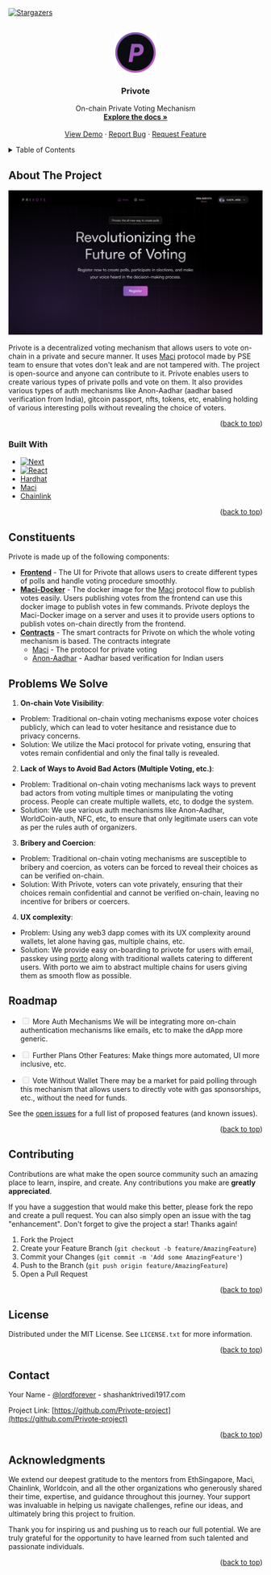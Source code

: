 <!-- Improved compatibility of back to top link: See: https://github.com/othneildrew/Best-README-Template/pull/73 -->

<a id="readme-top"></a>

<!--
*** Thanks for checking out the Best-README-Template. If you have a suggestion
*** that would make this better, please fork the repo and create a pull request
*** or simply open an issue with the tag "enhancement".
*** Don't forget to give the project a star!
*** Thanks again! Now go create something AMAZING! :D
-->

<!-- PROJECT SHIELDS -->
<!--
*** I'm using markdown "reference style" links for readability.
*** Reference links are enclosed in brackets [ ] instead of parentheses ( ).
*** See the bottom of this document for the declaration of the reference variables
*** for contributors-url, forks-url, etc. This is an optional, concise syntax you may use.
*** https://www.markdownguide.org/basic-syntax/#reference-style-links
-->

[![Stargazers][stars-shield]][stars-url]

<!-- PROJECT LOGO -->
<br />
<div align="center">
  <a href="https://github.com/Privote-project">
    <img src="images/logo.png" alt="Logo" width="80" height="80">
  </a>

<h3 align="center">Privote</h3>

  <p align="center">
    On-chain Private Voting Mechanism
    <br />
    <a href="https://github.com/Privote-project"><strong>Explore the docs »</strong></a>
    <br />
    <br />
    <a href="https://ethglobal.com/showcase/privote-hertg">View Demo</a>
    ·
    <a href="https://github.com/Privote-project/issues/new?labels=bug&template=bug-report---.md">Report Bug</a>
    ·
    <a href="https://github.com/Privote-project/issues/new?labels=enhancement&template=feature-request---.md">Request Feature</a>
  </p>
</div>

<!-- TABLE OF CONTENTS -->
<details>
  <summary>Table of Contents</summary>
  <ol>
    <li>
      <a href="#about-the-project">About The Project</a>
      <ul>
        <li><a href="#built-with">Built With</a></li>
      </ul>
    </li>
    <li><a href="#constituents">Constituents</a></li>
    <li><a href="#problems-we-solve">Problems We Solve</a></li>
    <li><a href="#roadmap">Roadmap</a></li>
    <li><a href="#contributing">Contributing</a></li>
    <li><a href="#license">License</a></li>
    <li><a href="#contact">Contact</a></li>
    <li><a href="#acknowledgments">Acknowledgments</a></li>
  </ol>
</details>

<!-- ABOUT THE PROJECT -->

## About The Project

[![Product Name Screen Shot][product-screenshot]](https://github.com/PriVote-Project/.github/blob/main/profile/images/home.png)

Privote is a decentralized voting mechanism that allows users to vote on-chain in a private and secure manner. It uses [Maci](https://maci.pse.dev/) protocol made by PSE team to ensure that votes don't leak and are not tampered with. The project is open-source and anyone can contribute to it.
Privote enables users to create various types of private polls and vote on them. It also provides various types of auth mechanisms like Anon-Aadhar (aadhar based verification from India), gitcoin passport, nfts, tokens, etc, enabling holding of various interesting polls without revealing the choice of voters.

<p align="right">(<a href="#readme-top">back to top</a>)</p>

### Built With

- [![Next][Next.js]][Next-url]
- [![React][React.js]][React-url]
- [Hardhat](https://hardhat.org/)
- [Maci](https://maci.pse.dev/)
- [Chainlink](https://chain.link)

<p align="right">(<a href="#readme-top">back to top</a>)</p>

<!-- Constituents -->

## Constituents

Privote is made up of the following components:

- **[Frontend](https://github.com/Privote-project/privote-frontend)** - The UI for Privote that allows users to create different types of polls and handle voting procedure smoothly.
- **[Maci-Docker](https://github.com/Privote-project/maci-docker)** - The docker image for the [Maci](https://maci.pse.dev/) protocol flow to publish votes easily. Users publishing votes from the frontend can use this docker image to publish votes in few commands.
  Privote deploys the Maci-Docker image on a server and uses it to provide users options to publish votes on-chain directly from the frontend.
- **[Contracts](https://github.com/Privote-project/privote-contracts)** - The smart contracts for Privote on which the whole voting mechanism is based. The contracts integrate
  - [Maci](https://maci.pse.dev/) - The protocol for private voting
  - [Anon-Aadhar](https://pse.dev/projects/anon-aadhaar) - Aadhar based verification for Indian users


<!-- USAGE EXAMPLES -->

## Problems We Solve

1. **On-chain Vote Visibility**:

- Problem: Traditional on-chain voting mechanisms expose voter choices publicly, which can lead to voter hesitance and resistance due to privacy concerns.
- Solution: We utilize the Maci protocol for private voting, ensuring that votes remain confidential and only the final tally is revealed.

2. **Lack of Ways to Avoid Bad Actors (Multiple Voting, etc.)**:

- Problem: Traditional on-chain voting mechanisms lack ways to prevent bad actors from voting multiple times or manipulating the voting process. People can create multiple wallets, etc, to dodge the system.
- Solution: We use various auth mechanisms like Anon-Aadhar, WorldCoin-auth, NFC, etc, to ensure that only legitimate users can vote as per the rules auth of organizers.

3. **Bribery and Coercion**:

- Problem: Traditional on-chain voting mechanisms are susceptible to bribery and coercion, as voters can be forced to reveal their choices as can be verified on-chain.
- Solution: With Privote, voters can vote privately, ensuring that their choices remain confidential and cannot be verified on-chain, leaving no incentive for bribers or coercers.

4. **UX complexity**:

- Problem: Using any web3 dapp comes with its UX complexity around wallets, let alone having gas, multiple chains, etc.
- Solution: We provide easy on-boarding to privote for users with email, passkey using [porto](https://porto.sh) along with traditional wallets catering to different users. With porto we aim to abstract multiple chains for users giving them as smooth flow as possible.

<!-- ROADMAP -->

## Roadmap

- <input disabled="" type="checkbox"> More Auth Mechanisms
  We will be integrating more on-chain authentication mechanisms like emails, etc to make the dApp more generic.

- <input disabled="" type="checkbox"> Further Plans
  Other Features: Make things more automated, UI more inclusive, etc.

- <input disabled="" type="checkbox"> Vote Without Wallet
  There may be a market for paid polling through this mechanism that allows users to directly vote with gas sponsorships, etc., without the need for funds.

See the [open issues](https://github.com/Privote-project/issues) for a full list of proposed features (and known issues).

<p align="right">(<a href="#readme-top">back to top</a>)</p>

<!-- CONTRIBUTING -->

## Contributing

Contributions are what make the open source community such an amazing place to learn, inspire, and create. Any contributions you make are **greatly appreciated**.

If you have a suggestion that would make this better, please fork the repo and create a pull request. You can also simply open an issue with the tag "enhancement".
Don't forget to give the project a star! Thanks again!

1. Fork the Project
2. Create your Feature Branch (`git checkout -b feature/AmazingFeature`)
3. Commit your Changes (`git commit -m 'Add some AmazingFeature'`)
4. Push to the Branch (`git push origin feature/AmazingFeature`)
5. Open a Pull Request

<p align="right">(<a href="#readme-top">back to top</a>)</p>

<!-- LICENSE -->

## License

Distributed under the MIT License. See `LICENSE.txt` for more information.

<p align="right">(<a href="#readme-top">back to top</a>)</p>

<!-- CONTACT -->

## Contact

Your Name - [@lordforever](https://twitter.com/lordforever) - shashanktrivedi1917.com

Project Link: [https://github.com/Privote-project](https://github.com/Privote-project)

<p align="right">(<a href="#readme-top">back to top</a>)</p>

<!-- ACKNOWLEDGMENTS -->

## Acknowledgments

We extend our deepest gratitude to the mentors from EthSingapore, Maci, Chainlink, Worldcoin, and all the other organizations who generously shared their time, expertise, and guidance throughout this journey. Your support was invaluable in helping us navigate challenges, refine our ideas, and ultimately bring this project to fruition.

Thank you for inspiring us and pushing us to reach our full potential. We are truly grateful for the opportunity to have learned from such talented and passionate individuals.

<p align="right">(<a href="#readme-top">back to top</a>)</p>

<!-- MARKDOWN LINKS & IMAGES -->
<!-- https://www.markdownguide.org/basic-syntax/#reference-style-links -->

[contributors-shield]: https://img.shields.io/github/contributors/Privote-project.svg?style=for-the-badge
[contributors-url]: https://github.com/Privote-project/graphs/contributors
[forks-shield]: https://img.shields.io/github/forks/Privote-project.svg?style=for-the-badge
[forks-url]: https://github.com/Privote-project/network/members
[stars-shield]: https://img.shields.io/github/stars/Privote-project.svg?style=for-the-badge
[stars-url]: https://github.com/Privote-project/stargazers
[issues-shield]: https://img.shields.io/github/issues/Privote-project.svg?style=for-the-badge
[issues-url]: https://github.com/Privote-project/issues
[license-shield]: https://img.shields.io/github/license/Privote-project.svg?style=for-the-badge
[license-url]: https://github.com/Privote-project/blob/master/LICENSE.txt
[linkedin-shield]: https://img.shields.io/badge/-LinkedIn-black.svg?style=for-the-badge&logo=linkedin&colorB=555
[linkedin-url]: https://linkedin.com/in/linkedin_username
[product-screenshot]: images/home.png
[Next.js]: https://img.shields.io/badge/next.js-000000?style=for-the-badge&logo=nextdotjs&logoColor=white
[Next-url]: https://nextjs.org/
[React.js]: https://img.shields.io/badge/React-20232A?style=for-the-badge&logo=react&logoColor=61DAFB
[React-url]: https://reactjs.org/
[Vue.js]: https://img.shields.io/badge/Vue.js-35495E?style=for-the-badge&logo=vuedotjs&logoColor=4FC08D
[Vue-url]: https://vuejs.org/
[Angular.io]: https://img.shields.io/badge/Angular-DD0031?style=for-the-badge&logo=angular&logoColor=white
[Angular-url]: https://angular.io/
[Svelte.dev]: https://img.shields.io/badge/Svelte-4A4A55?style=for-the-badge&logo=svelte&logoColor=FF3E00
[Svelte-url]: https://svelte.dev/
[Laravel.com]: https://img.shields.io/badge/Laravel-FF2D20?style=for-the-badge&logo=laravel&logoColor=white
[Laravel-url]: https://laravel.com
[Bootstrap.com]: https://img.shields.io/badge/Bootstrap-563D7C?style=for-the-badge&logo=bootstrap&logoColor=white
[Bootstrap-url]: https://getbootstrap.com
[JQuery.com]: https://img.shields.io/badge/jQuery-0769AD?style=for-the-badge&logo=jquery&logoColor=white
[JQuery-url]: https://jquery.com
